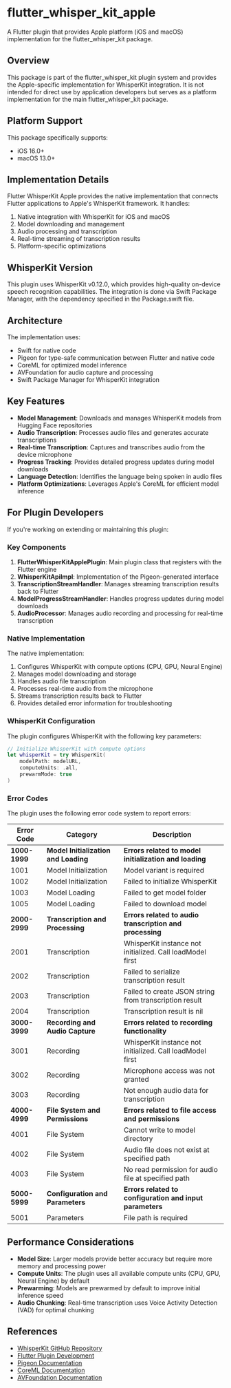 # flutter_whisper_kit_apple

A Flutter plugin that provides Apple platform (iOS and macOS) implementation for the flutter_whisper_kit package.

## Overview

This package is part of the flutter_whisper_kit plugin system and provides the Apple-specific implementation for WhisperKit integration. It is not intended for direct use by application developers but serves as a platform implementation for the main flutter_whisper_kit package.

## Platform Support

This package specifically supports:
- iOS 16.0+
- macOS 13.0+

## Implementation Details

Flutter WhisperKit Apple provides the native implementation that connects Flutter applications to Apple's WhisperKit framework. It handles:

1. Native integration with WhisperKit for iOS and macOS
2. Model downloading and management
3. Audio processing and transcription
4. Real-time streaming of transcription results
5. Platform-specific optimizations

## WhisperKit Version

This plugin uses WhisperKit v0.12.0, which provides high-quality on-device speech recognition capabilities. The integration is done via Swift Package Manager, with the dependency specified in the Package.swift file.

## Architecture

The implementation uses:
- Swift for native code
- Pigeon for type-safe communication between Flutter and native code
- CoreML for optimized model inference
- AVFoundation for audio capture and processing
- Swift Package Manager for WhisperKit integration

## Key Features

- **Model Management**: Downloads and manages WhisperKit models from Hugging Face repositories
- **Audio Transcription**: Processes audio files and generates accurate transcriptions
- **Real-time Transcription**: Captures and transcribes audio from the device microphone
- **Progress Tracking**: Provides detailed progress updates during model downloads
- **Language Detection**: Identifies the language being spoken in audio files
- **Platform Optimizations**: Leverages Apple's CoreML for efficient model inference

## For Plugin Developers

If you're working on extending or maintaining this plugin:

### Key Components

1. **FlutterWhisperKitApplePlugin**: Main plugin class that registers with the Flutter engine
2. **WhisperKitApiImpl**: Implementation of the Pigeon-generated interface
3. **TranscriptionStreamHandler**: Manages streaming transcription results back to Flutter
4. **ModelProgressStreamHandler**: Handles progress updates during model downloads
5. **AudioProcessor**: Manages audio recording and processing for real-time transcription

### Native Implementation

The native implementation:
1. Configures WhisperKit with compute options (CPU, GPU, Neural Engine)
2. Manages model downloading and storage
3. Handles audio file transcription
4. Processes real-time audio from the microphone
5. Streams transcription results back to Flutter
6. Provides detailed error information for troubleshooting

### WhisperKit Configuration

The plugin configures WhisperKit with the following key parameters:

```swift
// Initialize WhisperKit with compute options
let whisperKit = try WhisperKit(
    modelPath: modelURL,
    computeUnits: .all,
    prewarmMode: true
)
```

### Error Codes

The plugin uses the following error code system to report errors:

| Error Code | Category | Description |
|------------|----------|-------------|
| **1000-1999** | **Model Initialization and Loading** | **Errors related to model initialization and loading** |
| 1001 | Model Initialization | Model variant is required |
| 1002 | Model Initialization | Failed to initialize WhisperKit |
| 1003 | Model Loading | Failed to get model folder |
| 1005 | Model Loading | Failed to download model |
| **2000-2999** | **Transcription and Processing** | **Errors related to audio transcription and processing** |
| 2001 | Transcription | WhisperKit instance not initialized. Call loadModel first |
| 2002 | Transcription | Failed to serialize transcription result |
| 2003 | Transcription | Failed to create JSON string from transcription result |
| 2004 | Transcription | Transcription result is nil |
| **3000-3999** | **Recording and Audio Capture** | **Errors related to recording functionality** |
| 3001 | Recording | WhisperKit instance not initialized. Call loadModel first |
| 3002 | Recording | Microphone access was not granted |
| 3003 | Recording | Not enough audio data for transcription |
| **4000-4999** | **File System and Permissions** | **Errors related to file access and permissions** |
| 4001 | File System | Cannot write to model directory |
| 4002 | File System | Audio file does not exist at specified path |
| 4003 | File System | No read permission for audio file at specified path |
| **5000-5999** | **Configuration and Parameters** | **Errors related to configuration and input parameters** |
| 5001 | Parameters | File path is required |

## Performance Considerations

- **Model Size**: Larger models provide better accuracy but require more memory and processing power
- **Compute Units**: The plugin uses all available compute units (CPU, GPU, Neural Engine) by default
- **Prewarming**: Models are prewarmed by default to improve initial inference speed
- **Audio Chunking**: Real-time transcription uses Voice Activity Detection (VAD) for optimal chunking

## References

- [WhisperKit GitHub Repository](https://github.com/argmaxinc/WhisperKit)
- [Flutter Plugin Development](https://docs.flutter.dev/packages-and-plugins/developing-packages)
- [Pigeon Documentation](https://pub.dev/packages/pigeon)
- [CoreML Documentation](https://developer.apple.com/documentation/coreml)
- [AVFoundation Documentation](https://developer.apple.com/documentation/avfoundation)

